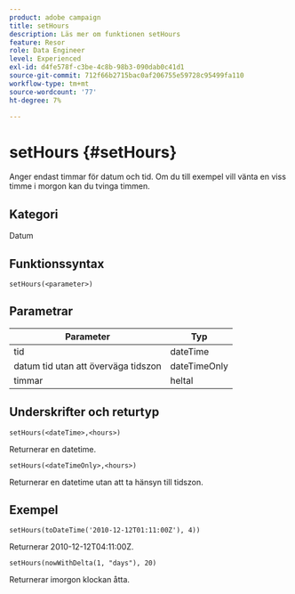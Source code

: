 ```yaml
---
product: adobe campaign
title: setHours
description: Läs mer om funktionen setHours
feature: Resor
role: Data Engineer
level: Experienced
exl-id: d4fe578f-c3be-4c8b-98b3-090dab0c41d1
source-git-commit: 712f66b2715bac0af206755e59728c95499fa110
workflow-type: tm+mt
source-wordcount: '77'
ht-degree: 7%

---
```


# setHours {#setHours}

Anger endast timmar för datum och tid. Om du till exempel vill vänta en viss timme i morgon kan du tvinga timmen.

## Kategori

Datum

## Funktionssyntax

`setHours(<parameter>)`

## Parametrar

| Parameter | Typ |
|--- |--- |
| tid | dateTime |
| datum tid utan att överväga tidszon | dateTimeOnly |
| timmar | heltal |

## Underskrifter och returtyp

`setHours(<dateTime>,<hours>)`

Returnerar en datetime.

`setHours(<dateTimeOnly>,<hours>)`

Returnerar en datetime utan att ta hänsyn till tidszon.

## Exempel

`setHours(toDateTime('2010-12-12T01:11:00Z'), 4))`

Returnerar 2010-12-12T04:11:00Z.

`setHours(nowWithDelta(1, "days"), 20)`

Returnerar imorgon klockan åtta.
